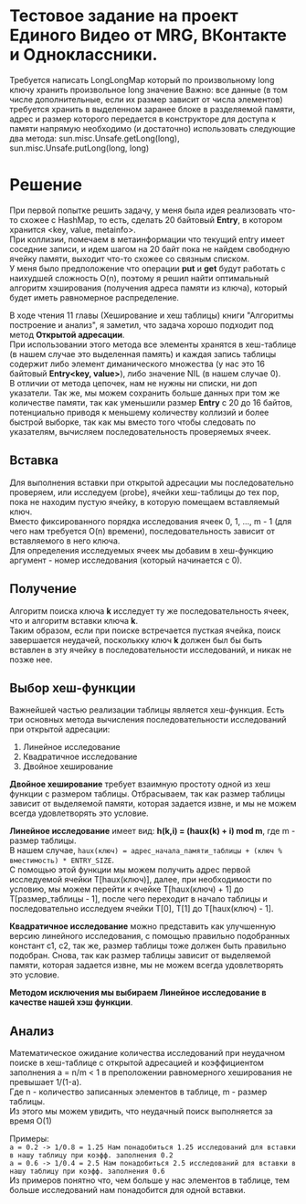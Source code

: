 # Тестовое задание на проект Единого Видео от MRG, ВКонтакте и Одноклассники.
Требуется написать LongLongMap который по произвольному long ключу хранить произвольное long значение
Важно: все данные (в том числе дополнительные, если их размер зависит от числа элементов) требуется хранить в выделенном заранее блоке
в разделяемой памяти, адрес и размер которого передается в конструкторе
для доступа к памяти напрямую необходимо (и достаточно) использовать следующие два метода:
sun.misc.Unsafe.getLong(long), sun.misc.Unsafe.putLong(long, long)

# Решение
При первой попытке решить задачу, у меня была идея реализовать что-то схожее с HashMap, то есть, сделать 20 байтовый **Entry**, в котором хранится <key, value, metainfo>.  
При коллизии, помечаем в метаинформации что текущий entry имеет соседние записи, и идем шагом на 20 байт пока не найдем свободную ячейку памяти, выходит что-то схожее со связным списком.  
У меня было предположение что операции **put** и **get** будут работать с наихудшей сложность O(n), поэтому я решил найти оптимальный алгоритм хэширования (получения адреса памяти из ключа), который будет иметь равномерное распределение.  

В ходе чтения 11 главы (Хеширование и хеш таблицы) книги "Алгоритмы построение и анализ", я заметил, что задача хорошо подходит под метод **Открытой адресации**.  
При использовании этого метода все элементы хранятся в хеш-таблице (в нашем случае это выделенная память) и каждая запись таблицы содержит либо элемент диманического множества (у нас это 16 байтовый **Entry<key, value>**), либо значение NIL (в нашем случае 0).  
В отличии от метода цепочек, нам не нужны ни списки, ни доп указатели. Так же, мы можем сохранить больше данных при том же количестве памяти, так как уменьшили размер **Entry** с 20 до 16 байтов, потенциально приводя к меньшему количеству коллизий и более быстрой выборке, так как мы вместо того чтобы следовать по указателям, вычисляем последовательность проверяемых ячеек.  

## Вставка
Для выполнения вставки при открытой адресации мы последовательно проверяем, или исследуем (probe), ячейки хеш-таблицы до тех пор, пока не находим пустую ячейку, в которую помещаем вставляемый ключ.  
Вместо фиксированного порядка исследования ячеек 0, 1, ..., m - 1 (для чего нам требуется O(n) времени), последовательность зависит от вставляемого в него ключа.  
Для определения исследуемых ячеек мы добавим в хеш-функцию аргумент - номер исследования (который начинается с 0).  

## Получение
Алгоритм поиска ключа **k** исследует ту же последовательность ячеек, что и алгоритм вставки ключа **k**.  
Таким образом, если при поиске встречается пусткая ячейка, поиск завершается неудачей, посколькку ключ **k** должен был бы быть вставлен в эту ячейку в последовательности исследований, и никак не позже нее.

## Выбор хеш-функции
Важнейшей частью реализации таблицы является хеш-функция. Есть три основных метода вычисления последовательности исследований при открытой адресации:
1. Линейное исследование
2. Квадратичное исследование
3. Двойное хеширование

**Двойное хеширование** требует взаимную простоту одной из хеш функции с размером таблицы. Отбрасываем, так как размер таблицы зависит от выделяемой памяти, которая задается извне, и мы не можем всегда удовлетворять это условие.  

**Линейное исследование** имеет вид: **h(k,i) = (haux(k) + i) mod m**, где m - размер таблицы.  
В нашем случае, ```haux(ключ) = адрес_начала_памяти_таблицы + (ключ % вместимость) * ENTRY_SIZE```.  
С помощью этой функции мы можем получить адрес первой исследуемой ячейки T[haux(ключ)], далее, при необходимости по условию, мы можем перейти к ячейке T[haux(ключ) + 1] до T[размер_таблицы - 1], после чего переходит в начало таблицы и последовательно исследуем ячейки Т[0], T[1] до T[haux(ключ) - 1].  

**Квадратичное исследование** можно представить как улучшенную версию линейного исследования, с помощью правильно подобранных констант с1, с2, так же, размер таблицы тоже должен быть правильно подобран. Снова, так как размер таблицы зависит от выделяемой памяти, которая задается извне, мы не можем всегда удовлетворять это условие.  

**Методом исключения мы выбираем Линейное исследование в качестве нашей хэш функции**.

## Анализ
Математическое ожидание количества исследований при неудачном поиске в хеш-таблице с открытой адресацией и коэффициентом заполнения a = n/m < 1 в преположении равномерного хеширования не превышает 1/(1-a).  
Где n - количество записанных элементов в таблице, m - размер таблицы.  
Из этого мы можем увидить, что неудачный поиск выполняется за время О(1)

Примеры:  
```a = 0.2 -> 1/0.8 = 1.25 Нам понадобиться 1.25 исследований для вставки в нашу таблицу при коэфф. заполнения 0.2 ```  
```a = 0.6 -> 1/0.4 = 2.5 Нам понадобиться 2.5 исследований для вставки в нашу таблицу при коэфф. заполнения 0.6```   
Из примеров понятно что, чем больше у нас элементов в таблице, тем больше исследований нам понадобится для одной вставки.  

